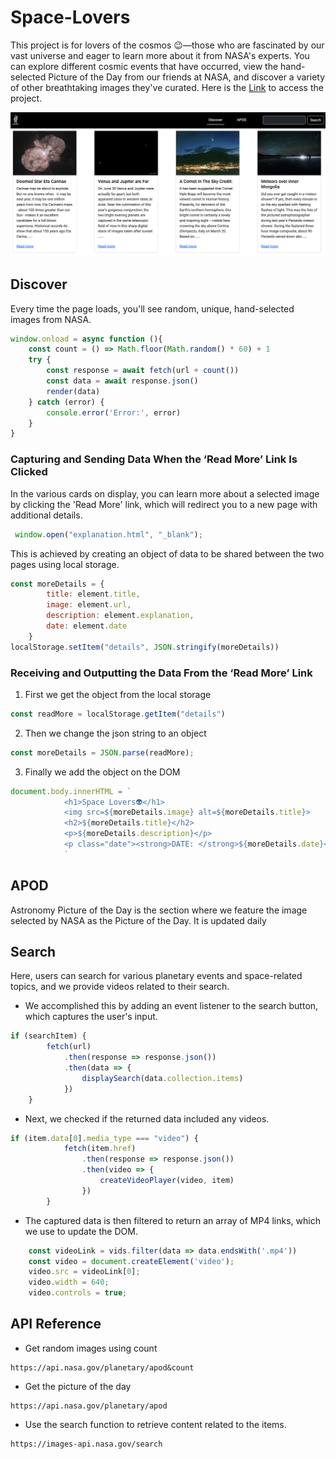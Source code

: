 # Space-Lovers
This project is for lovers of the cosmos 😉—those who are fascinated by our vast universe and eager to learn more about it from NASA's experts. You can explore different cosmic events that have occurred, view the hand-selected Picture of the Day from our friends at NASA, and discover a variety of other breathtaking images they've curated.
Here is the [Link](https://space-lovers-qa8bzp0pu-elijahs-projects-702bf2c3.vercel.app/?#) to access the project.


![screenshot](Screenshot.png)

## Discover
Every time the page loads, you'll see random, unique, hand-selected images from NASA.
```javascript
window.onload = async function (){
    const count = () => Math.floor(Math.random() * 60) + 1
    try {
        const response = await fetch(url + count())
        const data = await response.json()
        render(data)
    } catch (error) {
        console.error('Error:', error)
    }
}
```
### Capturing and Sending Data When the ‘Read More’ Link Is Clicked
In the various cards on display, you can learn more about a selected image by clicking the 'Read More' link, which will redirect you to a new page with additional details. 
```javascript
 window.open("explanation.html", "_blank");
```
This is achieved by creating an object of data to be shared between the two pages using local storage.
```javascript
const moreDetails = {
        title: element.title,
        image: element.url,
        description: element.explanation,
        date: element.date
    }
localStorage.setItem("details", JSON.stringify(moreDetails))
```
### Receiving and Outputting the Data From the ‘Read More’ Link
1. First we get the object from the local storage
```javascript
const readMore = localStorage.getItem("details")
```
2. Then we change the json string to an object
```javascript
const moreDetails = JSON.parse(readMore);
```
3. Finally we add the object on the DOM
```javascript
document.body.innerHTML = `
            <h1>Space Lovers👽</h1>
            <img src=${moreDetails.image} alt=${moreDetails.title}>
            <h2>${moreDetails.title}</h2>
            <p>${moreDetails.description}</p>
            <p class="date"><strong>DATE: </strong>${moreDetails.date}</p>
            `
```
## APOD
Astronomy Picture of the Day is the section where we feature the image selected by NASA as the Picture of the Day. It is updated daily

## Search
Here, users can search for various planetary events and space-related topics, and we provide videos related to their search. 
* We accomplished this by adding an event listener to the search button, which captures the user's input.
```javascript
if (searchItem) {
        fetch(url)
            .then(response => response.json())
            .then(data => {
                displaySearch(data.collection.items)
            })
    }
```
* Next, we checked if the returned data included any videos.
```javascript
if (item.data[0].media_type === "video") {
            fetch(item.href)
                .then(response => response.json())
                .then(video => {
                    createVideoPlayer(video, item)
                })
        }
```
* The captured data is then filtered to return an array of MP4 links, which we use to update the DOM.
```javascript
    const videoLink = vids.filter(data => data.endsWith('.mp4'))
    const video = document.createElement('video');
    video.src = videoLink[0];
    video.width = 640; 
    video.controls = true; 
```
## API Reference
* Get random images using count
```http
https://api.nasa.gov/planetary/apod&count
```
* Get the picture of the day
```http
https://api.nasa.gov/planetary/apod
```
* Use the search function to retrieve content related to the items.
```http
https://images-api.nasa.gov/search
```
